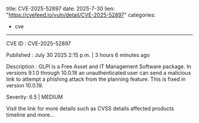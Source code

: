  
title: CVE-2025-52897
date: 2025-7-30
lien: "https://cvefeed.io/vuln/detail/CVE-2025-52897"
categories:
  - cve
---

CVE ID : CVE-2025-52897

Published :  July 30
2025
2:15 p.m. | 3 hours
6 minutes ago

Description : GLPI is a Free Asset and IT Management Software package. In versions 9.1.0 through 10.0.18
an unauthenticated user can send a malicious link to attempt a phishing attack from the planning feature. This is fixed in version 10.0.19.

Severity: 6.5 | MEDIUM

Visit the link for more details
such as CVSS details
affected products
timeline
and more...
